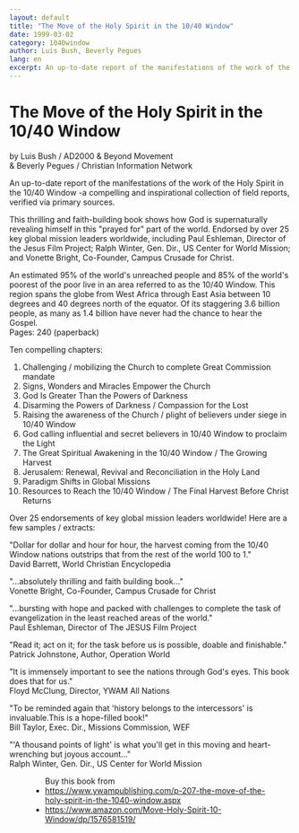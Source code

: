 ```yaml
---
layout: default
title: "The Move of the Holy Spirit in the 10/40 Window"
date: 1999-03-02
category: 1040window
author: Luis Bush, Beverly Pegues
lang: en
excerpt: An up-to-date report of the manifestations of the work of the Holy Spirit in the 10/40 Window -a compelling and inspirational collection of field reports, verified via primary sources.
---
```

<h1>The Move of the Holy Spirit in the 10/40 Window</h1>
<p>by Luis Bush / AD2000 & Beyond Movement<br>
& Beverly Pegues / Christian Information Network</p>

<p>An up-to-date report of the manifestations of the work of the Holy Spirit in the 10/40 Window -a compelling and inspirational collection of field reports, verified via primary sources. </p>

<p>This thrilling and faith-building book shows how God is supernaturally revealing himself in this "prayed for" part of the world. Endorsed by over 25 key global mission leaders worldwide, including Paul Eshleman, Director of the Jesus Film Project; Ralph Winter, Gen. Dir., US Center for World Mission; and Vonette Bright, Co-Founder, Campus Crusade for Christ.</p>

<p>An estimated 95% of the world's unreached people and 85% of the world's poorest of the poor live in an area referred to as the 10/40 Window. This region spans the globe from West Africa through East Asia between 10 degrees and 40 degrees north of the equator. Of its staggering 3.6 billion people, as many as 1.4 billion have never had the chance to hear the Gospel.<br>
Pages: 240 (paperback)</p>

<p>Ten compelling chapters:</p>
<ol>
  <li>Challenging / mobilizing the Church to complete Great Commission mandate</li>
  <li>Signs, Wonders and Miracles Empower the Church</li>
  <li>God Is Greater Than the Powers of Darkness</li>
  <li>Disarming the Powers of Darkness / Compassion for the Lost</li>
  <li>Raising the awareness of the Church / plight of believers under siege in 10/40 Window</li>
  <li>God calling influential and secret believers in 10/40 Window to proclaim the Light</li>
  <li>The Great Spiritual Awakening in the 10/40 Window / The Growing Harvest</li>
  <li>Jerusalem: Renewal, Revival and Reconciliation in the Holy Land</li>
  <li>Paradigm Shifts in Global Missions</li>
  <li>Resources to Reach the 10/40 Window / The Final Harvest Before Christ Returns</li>
</ol>

<p></p>Over 25 endorsements of key global mission leaders worldwide! Here are a few samples / extracts:

<p>"Dollar for dollar and hour for hour, the harvest coming from the 10/40 Window nations outstrips that from the rest of the world 100 to 1."<br>
David Barrett, World Christian Encyclopedia</p>

<p>"...absolutely thrilling and faith building book..."<br>
Vonette Bright, Co-Founder, Campus Crusade for Christ</p>

<p>"...bursting with hope and packed with challenges to complete the task of evangelization in the least reached areas of the world."<br>
Paul Eshleman, Director of The JESUS Film Project</p>

<p>"Read it; act on it; for the task before us is possible, doable and finishable."<br>
Patrick Johnstone, Author, Operation World</p>

<p>"It is immensely important to see the nations through God's eyes. This book does that for us."<br>
Floyd McClung, Director, YWAM All Nations</p>

<p>"To be reminded again that 'history belongs to the intercessors' is invaluable.This is a hope-filled book!"<br>
Bill Taylor, Exec. Dir., Missions Commission, WEF</p>

<p>"'A thousand points of light' is what you'll get in this moving and heart-wrenching but joyous account..."<br>
Ralph Winter, Gen. Dir., US Center for World Mission </p>

<figure class="resource-links">
  <ul>Buy this book from
    <li><a href="https://www.ywampublishing.com/p-207-the-move-of-the-holy-spirit-in-the-1040-window.aspx">https://www.ywampublishing.com/p-207-the-move-of-the-holy-spirit-in-the-1040-window.aspx</a></li>
    <li><a href="https://www.amazon.com/Move-Holy-Spirit-10-Window/dp/1576581519/">https://www.amazon.com/Move-Holy-Spirit-10-Window/dp/1576581519/</a></li>
  </ul>
</figure>
